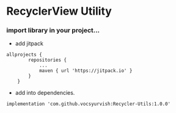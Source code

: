 # RecyclerView Utility

### import library in your project...

- add jitpack
```text
allprojects {
		repositories {
			...
			maven { url 'https://jitpack.io' }
		}
	}
```
- add into dependencies.
```text
implementation 'com.github.vocsyurvish:Recycler-Utils:1.0.0'
```
